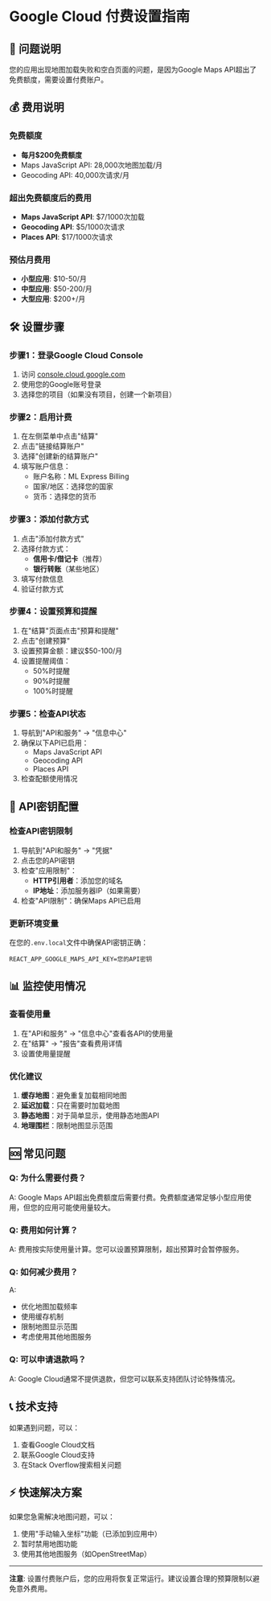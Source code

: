 # Google Cloud 付费设置指南

## 🚨 问题说明
您的应用出现地图加载失败和空白页面的问题，是因为Google Maps API超出了免费额度，需要设置付费账户。

## 💰 费用说明

### 免费额度
- **每月$200免费额度**
- Maps JavaScript API: 28,000次地图加载/月
- Geocoding API: 40,000次请求/月

### 超出免费额度后的费用
- **Maps JavaScript API**: $7/1000次加载
- **Geocoding API**: $5/1000次请求
- **Places API**: $17/1000次请求

### 预估月费用
- **小型应用**: $10-50/月
- **中型应用**: $50-200/月
- **大型应用**: $200+/月

## 🛠️ 设置步骤

### 步骤1：登录Google Cloud Console
1. 访问 [console.cloud.google.com](https://console.cloud.google.com)
2. 使用您的Google账号登录
3. 选择您的项目（如果没有项目，创建一个新项目）

### 步骤2：启用计费
1. 在左侧菜单中点击"结算"
2. 点击"链接结算账户"
3. 选择"创建新的结算账户"
4. 填写账户信息：
   - 账户名称：ML Express Billing
   - 国家/地区：选择您的国家
   - 货币：选择您的货币

### 步骤3：添加付款方式
1. 点击"添加付款方式"
2. 选择付款方式：
   - **信用卡/借记卡**（推荐）
   - **银行转账**（某些地区）
3. 填写付款信息
4. 验证付款方式

### 步骤4：设置预算和提醒
1. 在"结算"页面点击"预算和提醒"
2. 点击"创建预算"
3. 设置预算金额：建议$50-100/月
4. 设置提醒阈值：
   - 50%时提醒
   - 90%时提醒
   - 100%时提醒

### 步骤5：检查API状态
1. 导航到"API和服务" → "信息中心"
2. 确保以下API已启用：
   - Maps JavaScript API
   - Geocoding API
   - Places API
3. 检查配额使用情况

## 🔧 API密钥配置

### 检查API密钥限制
1. 导航到"API和服务" → "凭据"
2. 点击您的API密钥
3. 检查"应用限制"：
   - **HTTP引用者**：添加您的域名
   - **IP地址**：添加服务器IP（如果需要）
4. 检查"API限制"：确保Maps API已启用

### 更新环境变量
在您的`.env.local`文件中确保API密钥正确：
```
REACT_APP_GOOGLE_MAPS_API_KEY=您的API密钥
```

## 📊 监控使用情况

### 查看使用量
1. 在"API和服务" → "信息中心"查看各API的使用量
2. 在"结算" → "报告"查看费用详情
3. 设置使用量提醒

### 优化建议
1. **缓存地图**：避免重复加载相同地图
2. **延迟加载**：只在需要时加载地图
3. **静态地图**：对于简单显示，使用静态地图API
4. **地理围栏**：限制地图显示范围

## 🆘 常见问题

### Q: 为什么需要付费？
A: Google Maps API超出免费额度后需要付费。免费额度通常足够小型应用使用，但您的应用可能使用量较大。

### Q: 费用如何计算？
A: 费用按实际使用量计算。您可以设置预算限制，超出预算时会暂停服务。

### Q: 如何减少费用？
A: 
- 优化地图加载频率
- 使用缓存机制
- 限制地图显示范围
- 考虑使用其他地图服务

### Q: 可以申请退款吗？
A: Google Cloud通常不提供退款，但您可以联系支持团队讨论特殊情况。

## 📞 技术支持

如果遇到问题，可以：
1. 查看Google Cloud文档
2. 联系Google Cloud支持
3. 在Stack Overflow搜索相关问题

## ⚡ 快速解决方案

如果您急需解决地图问题，可以：
1. 使用"手动输入坐标"功能（已添加到应用中）
2. 暂时禁用地图功能
3. 使用其他地图服务（如OpenStreetMap）

---

**注意**: 设置付费账户后，您的应用将恢复正常运行。建议设置合理的预算限制以避免意外费用。
